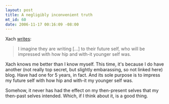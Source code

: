 ```yaml
---
layout: post
title: A negligibly inconvenient truth
mt_id: 60
date: 2006-11-17 00:16:09 -08:00
---
```

Xach [writes](http://xach.livejournal.com/91271.html):

> I imagine they are writing \[...\] to their future self, who will be
> impressed with how hip and with-it younger self was.

Xach knows me better than I know myself. This time, it's because I do
have another (not really top secret, but slightly embarassing, so not
linked here) blog. Have had one for 5 years, in fact. And its sole
purpose is to impress my future self with how hip and with-it my
younger self was.

Somehow, it never has had the effect on my then-present selves that my
then-past selves intended. Which, if I think about it, is a good
thing.
